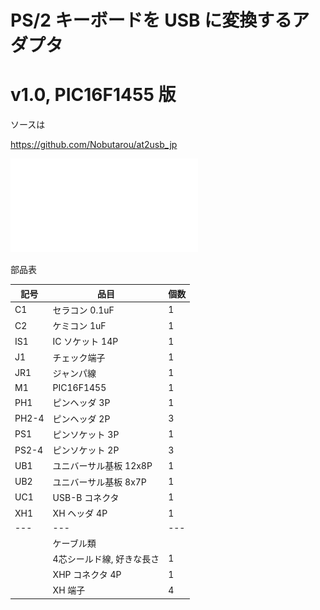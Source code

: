 # PS/2 キーボードを USB に変換するアダプタ

# v1.0, PIC16F1455 版

ソースは

https://github.com/Nobutarou/at2usb_jp

![設計図1.0](./librecad/ps2toUSB_v1.0.pdf)

部品表

| 記号 | 品目 | 個数 |
| ---  | ---  | ---  |
| C1   | セラコン 0.1uF | 1 |
| C2   | ケミコン 1uF    | 1 |
| IS1  | IC ソケット 14P | 1 |
| J1   | チェック端子    | 1 |
| JR1  | ジャンパ線      | 1 |
| M1   | PIC16F1455      | 1 |
| PH1  | ピンヘッダ 3P   | 1 |
| PH2-4 | ピンヘッダ 2P  | 3 |
| PS1  | ピンソケット 3P | 1 |
| PS2-4 | ピンソケット 2P | 3 |
| UB1   | ユニバーサル基板 12x8P | 1 |
| UB2   | ユニバーサル基板 8x7P  | 1 |
| UC1   | USB-B コネクタ         | 1 |
| XH1   | XH ヘッダ 4P           | 1 |
| ---   | ---                    | --- |
|       | ケーブル類             |     |
|       | 4芯シールド線, 好きな長さ | 1 |
|       | XHP コネクタ 4P           | 1 |
|       | XH 端子                   | 4 |
